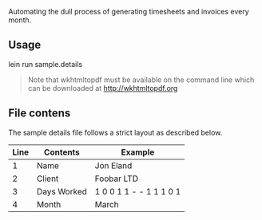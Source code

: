 Automating the dull process of generating timesheets and invoices every month.

## Usage
lein run sample.details

> Note that wkhtmltopdf must be available on the command line which can be downloaded at http://wkhtmltopdf.org

## File contens

The sample details file follows a strict layout as described below.

| Line | Contents | Example |
|---|---|---|
| 1 | Name | Jon Eland |
| 2 | Client | Foobar LTD |
| 3 | Days Worked | 1 0 0 1 1 - - 1 1 1 0 1 |
| 4 | Month | March |


